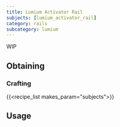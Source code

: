 ```yaml
---
title: Lumium Activator Rail
subjects: [lumium_activator_rail]
category: rails
subcategory: lumium
---
```


WIP

Obtaining
---------

### Crafting
{{<recipe_list makes_param="subjects">}}

Usage
-----
